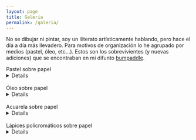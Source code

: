 ```yaml
---
layout: page
title: Galería
permalink: /galeria/
---
```

No se dibujar ni pintar, soy un iliterato artísticamente hablando, pero hace el día a día más llevadero. Para motivos de organización lo he agrupado por medios (pastel, óleo, etc...). Estos son los sobrevivientes (y nuevas adiciones) que se encontraban en mi difunto [bumpaddle](bumpaddle.com).

<summary>Pastel sobre papel</summary>
<details>
<b>Philadelphia Beer Volcano</b>
<img src="https://i.imgur.com/CXnXl0o.jpg">
<br>
<br>
<b>Are You Banging That Casaba, Frank?</b>
<img src="https://i.imgur.com/jedEyJ3.jpg">
<br>
<br>
<b>Buddy Holly</b>
<img src="https://i.imgur.com/RyjnS0H.jpg">
<br>
<br>
<b>Story Of An Artist (Daniel Johnston)</b>
<img src="https://i.imgur.com/ubJGlvr.jpg">
<br>
<br>
<b>Ethan Klein (h3h3)</b>
<img src="https://i.imgur.com/kzCf3vt.jpg">
<br>
<br>
<b>Podcats</b>
<img src="https://i.imgur.com/N5iuubN.jpg">
</details>
<br>
<summary>Óleo sobre papel</summary>
<details>
 <b>Nostalgia (Boba Fett)</b>
<img src="https://i.imgur.com/akH6jsT.jpg">
<br>
<br>
 <b>Inocencia</b>(óleo sobre cartón)
 <img src="https://i.imgur.com/Ze6Lbnl.jpg">
 <br>
 <br>
 <b>Head Full Of Hyenas</b> (animada)
 <a href="https://streamable.com/7sqokn><img src="http://u.cubeupload.com/burtmacklin/F84424E9483D4846BE14.jpeg></a>
</details>
<br>
<summary>Acuarela sobre papel</summary>
<details>
<b>Moonrise Kingdom</b>
<img src="https://i.imgur.com/ZPyklyy.jpg">
<br>
<br>
<b>Sam Shakusky (Moonrise Kingdom)</b>
<img src="https://i.imgur.com/5U4DW7T.jpg">
<br>
<br>
<b>Perro</b>
<img src="https://i.imgur.com/x0RJX46.jpg">
<br>
<br>
<b>Teorías Conspirativas</b>
<img src="https://i.imgur.com/F5ghXeU.jpg">
<br>
<br>
<b>Buddy Holly</b>
<img src="https://i.imgur.com/EhOKSym.jpg">
</details>
<br>
<summary>Lápices policromáticos sobre papel</summary>
<details>
  <b>Rejected Unknown (Daniel Johnston)</b>
  <img src="https://i.imgur.com/y9hmouV.jpg">
</details>

